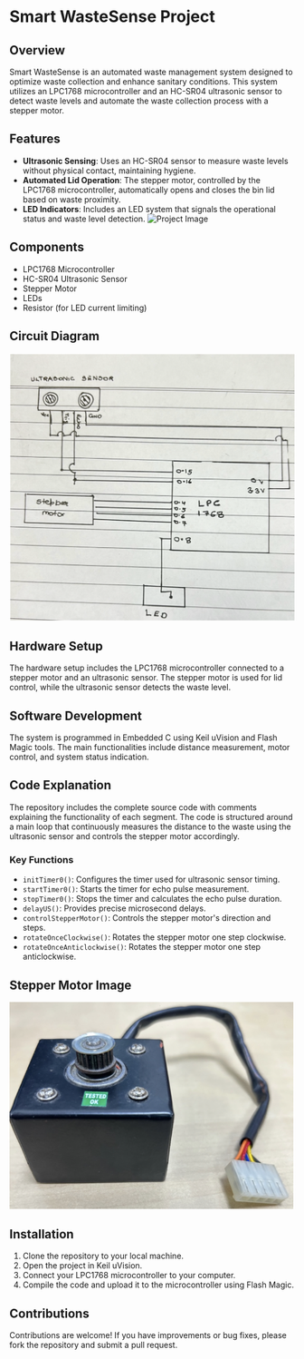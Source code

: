 # Smart WasteSense Project

## Overview
Smart WasteSense is an automated waste management system designed to optimize waste collection and enhance sanitary conditions. This system utilizes an LPC1768 microcontroller and an HC-SR04 ultrasonic sensor to detect waste levels and automate the waste collection process with a stepper motor.

## Features
- **Ultrasonic Sensing**: Uses an HC-SR04 sensor to measure waste levels without physical contact, maintaining hygiene.
- **Automated Lid Operation**: The stepper motor, controlled by the LPC1768 microcontroller, automatically opens and closes the bin lid based on waste proximity.
- **LED Indicators**: Includes an LED system that signals the operational status and waste level detection.
![Project Image](https://github.com/user-attachments/assets/341a65ed-c98d-492a-92cb-fa2a5941eea2)

## Components
- LPC1768 Microcontroller
- HC-SR04 Ultrasonic Sensor
- Stepper Motor
- LEDs
- Resistor (for LED current limiting)

## Circuit Diagram
![Smart WasteSense Circuit Diagram](image2.png)

## Hardware Setup
The hardware setup includes the LPC1768 microcontroller connected to a stepper motor and an ultrasonic sensor. The stepper motor is used for lid control, while the ultrasonic sensor detects the waste level.

## Software Development
The system is programmed in Embedded C using Keil uVision and Flash Magic tools. The main functionalities include distance measurement, motor control, and system status indication.

## Code Explanation
The repository includes the complete source code with comments explaining the functionality of each segment. The code is structured around a main loop that continuously measures the distance to the waste using the ultrasonic sensor and controls the stepper motor accordingly.

### Key Functions
- `initTimer0()`: Configures the timer used for ultrasonic sensor timing.
- `startTimer0()`: Starts the timer for echo pulse measurement.
- `stopTimer0()`: Stops the timer and calculates the echo pulse duration.
- `delayUS()`: Provides precise microsecond delays.
- `controlStepperMotor()`: Controls the stepper motor's direction and steps.
- `rotateOnceClockwise()`: Rotates the stepper motor one step clockwise.
- `rotateOnceAnticlockwise()`: Rotates the stepper motor one step anticlockwise.

## Stepper Motor Image
![Stepper Motor](image1.png)

## Installation
1. Clone the repository to your local machine.
2. Open the project in Keil uVision.
3. Connect your LPC1768 microcontroller to your computer.
4. Compile the code and upload it to the microcontroller using Flash Magic.

## Contributions
Contributions are welcome! If you have improvements or bug fixes, please fork the repository and submit a pull request.
